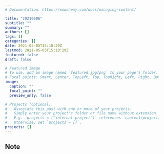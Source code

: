 ```yaml
---
# Documentation: https://wowchemy.com/docs/managing-content/

title: "20210506"
subtitle: ""
summary: ""
authors: []
tags: []
categories: []
date: 2021-05-05T15:18:29Z
lastmod: 2021-05-05T15:18:29Z
featured: false
draft: false

# Featured image
# To use, add an image named `featured.jpg/png` to your page's folder.
# Focal points: Smart, Center, TopLeft, Top, TopRight, Left, Right, BottomLeft, Bottom, BottomRight.
image:
  caption: ""
  focal_point: ""
  preview_only: false

# Projects (optional).
#   Associate this post with one or more of your projects.
#   Simply enter your project's folder or file name without extension.
#   E.g. `projects = ["internal-project"]` references `content/project/deep-learning/index.md`.
#   Otherwise, set `projects = []`.
projects: []
---
```


## Note

